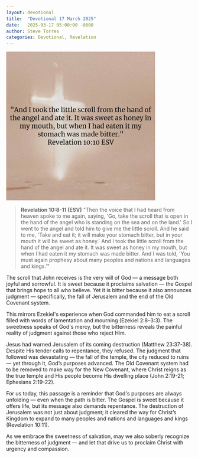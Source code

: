 ```yaml
---
layout: devotional
title:  "Devotional 17 March 2025"
date:   2025-03-17 05:00:00 -0600
author: Steve Torres
categories: Devotional, Revelation
---
```

<img src="https://github.com/ElEsteeb/ElEsteeb.github.io/blob/main/images/devotionals/Rev-10_10.jpg?raw=true" alt="Revelation 10:10.jpg" style="max-width: 80%; height: auto;">

>**Revelation 10:8-11 (ESV)**
>"Then the voice that I had heard from heaven spoke to me again, saying, 'Go, take the scroll that is open in the hand of the angel who is standing on the sea and on the land.' So I went to the angel and told him to give me the little scroll. And he said to me, 'Take and eat it; it will make your stomach bitter, but in your mouth it will be sweet as honey.' And I took the little scroll from the hand of the angel and ate it. It was sweet as honey in my mouth, but when I had eaten it my stomach was made bitter. And I was told, 'You must again prophesy about many peoples and nations and languages and kings.’"

The scroll that John receives is the very will of God — a message both joyful and sorrowful. It is sweet because it proclaims salvation — the Gospel that brings hope to all who believe. Yet it is bitter because it also announces judgment — specifically, the fall of Jerusalem and the end of the Old Covenant system.

This mirrors Ezekiel's experience when God commanded him to eat a scroll filled with words of lamentation and mourning (Ezekiel 2:8–3:3). The sweetness speaks of God's mercy, but the bitterness reveals the painful reality of judgment against those who reject Him.

Jesus had warned Jerusalem of its coming destruction (Matthew 23:37-38). Despite His tender calls to repentance, they refused. The judgment that followed was devastating — the fall of the temple, the city reduced to ruins — yet through it, God’s purposes advanced. The Old Covenant system had to be removed to make way for the New Covenant, where Christ reigns as the true temple and His people become His dwelling place (John 2:19-21; Ephesians 2:19-22).

For us today, this passage is a reminder that God's purposes are always unfolding — even when the path is bitter. The Gospel is sweet because it offers life, but its message also demands repentance. The destruction of Jerusalem was not just about judgment; it cleared the way for Christ’s Kingdom to expand to many peoples and nations and languages and kings (Revelation 10:11).

As we embrace the sweetness of salvation, may we also soberly recognize the bitterness of judgment — and let that drive us to proclaim Christ with urgency and compassion.

